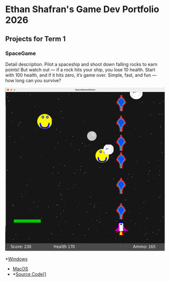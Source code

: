 # Ethan Shafran's Game Dev Portfolio 2026

## Projects for Term 1

### SpaceGame

Detail description.
Pilot a spaceship and shoot down falling rocks to earn points! But watch out — if a rock hits your ship, you lose 10 health. Start with 100 health, and if it hits zero, it’s game over. Simple, fast, and fun — how long can you survive?

![Running Game](https://github.com/9730837/portfolio2/blob/main/images/spacegame.png)

*[Windows](https://github.com/9730837/portfolio2/blob/main/src/SpaceGame/windows-amd64.zip)
* [MacOS](https://github.com/user-attachments/files/23056563/macos-x86_64.zip)
* *[Source Code]()[]

